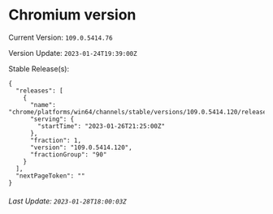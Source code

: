 # Chromium version

Current Version: `109.0.5414.76`

Version Update: `2023-01-24T19:39:00Z`

Stable Release(s):
```
{
  "releases": [
    {
      "name": "chrome/platforms/win64/channels/stable/versions/109.0.5414.120/releases/1674768300",
      "serving": {
        "startTime": "2023-01-26T21:25:00Z"
      },
      "fraction": 1,
      "version": "109.0.5414.120",
      "fractionGroup": "90"
    }
  ],
  "nextPageToken": ""
}
```

###### Last Update: `2023-01-28T18:00:03Z`
        